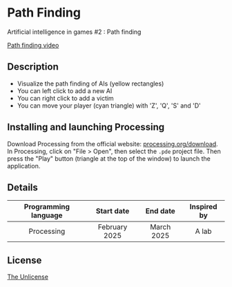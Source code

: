 # Path Finding

Artificial intelligence in games #2 : Path finding

[Path finding video]()

## Description
- Visualize the path finding of AIs (yellow rectangles)
- You can left click to add a new AI
- You can right click to add a victim
- You can move your player (cyan triangle) with 'Z', 'Q', 'S' and 'D'

## Installing and launching Processing

Download Processing from the official website: [processing.org/download](https://processing.org/download/).
In Processing, click on "File > Open", then select the `.pde` project file.
Then press the "Play" button (triangle at the top of the window) to launch the application.

## Details
| Programming language | Start date | End date | Inspired by |
| :---: | :---: | :---: | :---: |
| Processing | February 2025 | March 2025 | A lab |


## License

[The Unlicense](LICENSE)

